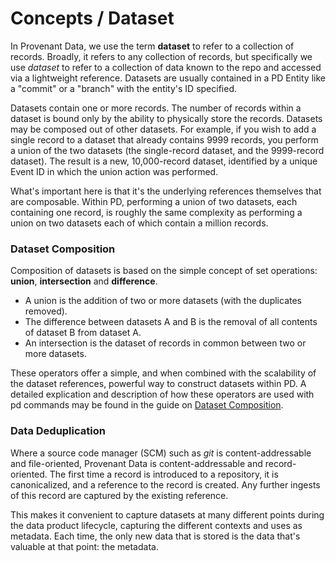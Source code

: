 # Concepts / Dataset

In Provenant Data, we use the term **dataset** to refer to a collection of records. Broadly, it refers to any collection of records, but specifically we use *dataset* to refer to a collection of data known to the repo and accessed via a lightweight reference. Datasets are usually contained in a PD Entity like a "commit" or a "branch" with the entity's ID specified.

Datasets contain one or more records. The number of records within a dataset is bound only by the ability to physically store the records. Datasets may be composed out of other datasets. For example, if you wish to add a single record to a dataset that already contains 9999 records, you perform a union of the two datasets (the single-record dataset, and the 9999-record dataset). The result is a new, 10,000-record dataset, identified by a unique Event ID in which the union action was performed.

What's important here is that it's the underlying references themselves that are composable. Within PD, performing a union of two datasets, each containing one record, is roughly the same complexity as performing a union on two datasets each of which contain a million records.

### Dataset Composition

Composition of datasets is based on the simple concept of set operations:
**union**, **intersection** and **difference**.

- A union is the addition of two or more datasets (with the duplicates removed). 
- The difference between datasets A and B is the removal of all contents of dataset B from dataset A.
- An intersection is the dataset of records in common between two or more datasets.

These operators offer a simple, and when combined with the scalability of the dataset references, powerful way to construct datasets within PD. A detailed explication and description of how these operators are used with pd commands may be found in the guide on [Dataset Composition](/docs/guide/composition).

### Data Deduplication

Where a source code manager (SCM) such as *git* is content-addressable and file-oriented, Provenant Data is content-addressable and record-oriented. The first time a record is introduced to a repository, it is canonicalized, and a reference to the record is created. Any further ingests of this record are captured by the existing reference.

This makes it convenient to capture datasets at many different points during the data product lifecycle, capturing the different contexts and uses as metadata. Each time, the only new data that is stored is the data that's valuable at that point: the metadata.

